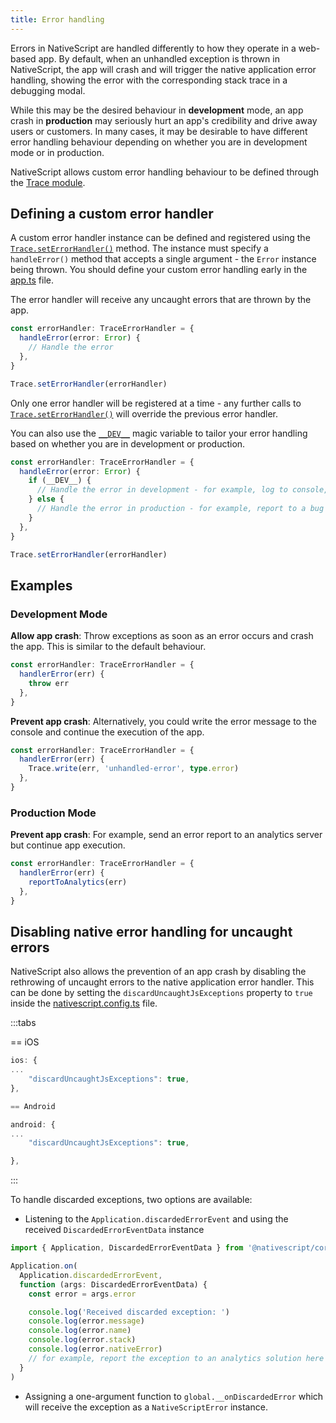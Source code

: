 ```yaml
---
title: Error handling
---
```


Errors in NativeScript are handled differently to how they operate in a web-based app. By default, when an unhandled exception is thrown in NativeScript, the app will crash and will trigger the native application error handling, showing the error with the corresponding stack trace in a debugging modal.

While this may be the desired behaviour in **development** mode, an app crash in **production** may seriously hurt an app's credibility and drive away users or customers. In many cases, it may be desirable to have different error handling behaviour depending on whether you are in development mode or in production.

NativeScript allows custom error handling behaviour to be defined through the [Trace module](/core/tracing#error-handling).

## Defining a custom error handler

A custom error handler instance can be defined and registered using the [`Trace.setErrorHandler()`](/core/tracing#seterrorhandler) method. The instance must specify a `handleError()` method that accepts a single argument - the `Error` instance being thrown. You should define your custom error handling early in the [app.ts](/project-structure/main-js-ts) file.

The error handler will receive any uncaught errors that are thrown by the app.

```ts
const errorHandler: TraceErrorHandler = {
  handleError(error: Error) {
    // Handle the error
  },
}

Trace.setErrorHandler(errorHandler)
```

Only one error handler will be registered at a time - any further calls to [`Trace.setErrorHandler()`](/core/tracing#seterrorhandler) will override the previous error handler.

You can also use the [`__DEV__`](/configuration/webpack#global-magic-variables) magic variable to tailor your error handling based on whether you are in development or production.

```ts
const errorHandler: TraceErrorHandler = {
  handleError(error: Error) {
    if (__DEV__) {
      // Handle the error in development - for example, log to console, show app debugger, etc.
    } else {
      // Handle the error in production - for example, report to a bug tracker, direct the user to an error screen, etc.
    }
  },
}

Trace.setErrorHandler(errorHandler)
```

## Examples

### Development Mode

**Allow app crash**: Throw exceptions as soon as an error occurs and crash the app. This is similar to the default behaviour.

```ts
const errorHandler: TraceErrorHandler = {
  handlerError(err) {
    throw err
  },
}
```

**Prevent app crash**: Alternatively, you could write the error message to the console and continue the execution of the app.

```ts
const errorHandler: TraceErrorHandler = {
  handlerError(err) {
    Trace.write(err, 'unhandled-error', type.error)
  },
}
```

### Production Mode

**Prevent app crash**: For example, send an error report to an analytics server but continue app execution.

```ts
const errorHandler: TraceErrorHandler = {
  handlerError(err) {
    reportToAnalytics(err)
  },
}
```

## Disabling native error handling for uncaught errors

NativeScript also allows the prevention of an app crash by disabling the rethrowing of uncaught errors to the native application error handler. This can be done by setting the `discardUncaughtJsExceptions` property to `true` inside the [nativescript.config.ts](/project-structure/nativescript-config) file.

:::tabs

== iOS

```ts
ios: {
...
    "discardUncaughtJsExceptions": true,
},

== Android

android: {
...
    "discardUncaughtJsExceptions": true,

},
```

:::

To handle discarded exceptions, two options are available:

- Listening to the `Application.discardedErrorEvent` and using the received `DiscardedErrorEventData` instance

```ts
import { Application, DiscardedErrorEventData } from '@nativescript/core'

Application.on(
  Application.discardedErrorEvent,
  function (args: DiscardedErrorEventData) {
    const error = args.error

    console.log('Received discarded exception: ')
    console.log(error.message)
    console.log(error.name)
    console.log(error.stack)
    console.log(error.nativeError)
    // for example, report the exception to an analytics solution here
  }
)
```

- Assigning a one-argument function to `global.__onDiscardedError` which will receive the exception as a `NativeScriptError` instance.
